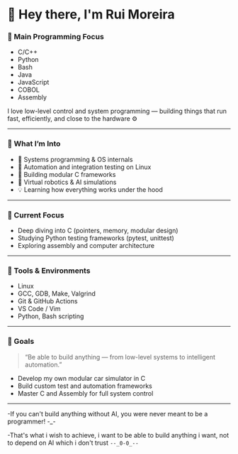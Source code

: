 # 👋 Hey there, I'm Rui Moreira

### 🧠 Main Programming Focus
- C/C++  
- Python  
- Bash  
- Java  
- JavaScript  
- COBOL  
- Assembly  

I love low-level control and system programming — building things that run fast, efficiently, and close to the hardware ⚙️

---

### 🧩 What I’m Into
- 🧱 Systems programming & OS internals
- 🧮 Automation and integration testing on Linux
- 🧰 Building modular C frameworks
- 🤖 Virtual robotics & AI simulations
- 💡 Learning how everything works under the hood

---

### 🧪 Current Focus
- Deep diving into C (pointers, memory, modular design)
- Studying Python testing frameworks (pytest, unittest)
- Exploring assembly and computer architecture

---

### 🔧 Tools & Environments
- Linux
- GCC, GDB, Make, Valgrind  
- Git & GitHub Actions  
- VS Code / Vim  
- Python, Bash scripting  

---

### 🚀 Goals
> “Be able to build anything — from low-level systems to intelligent automation.”

- Develop my own modular car simulator in C  
- Build custom test and automation frameworks  
- Master C and Assembly for full system control

---

-If you can't build anything without AI, you were never meant to be a programmer! -_-

-That's what i wish to achieve, i want to be able to build anything i want, not to depend on AI which i don't trust `--_0-0_--`
